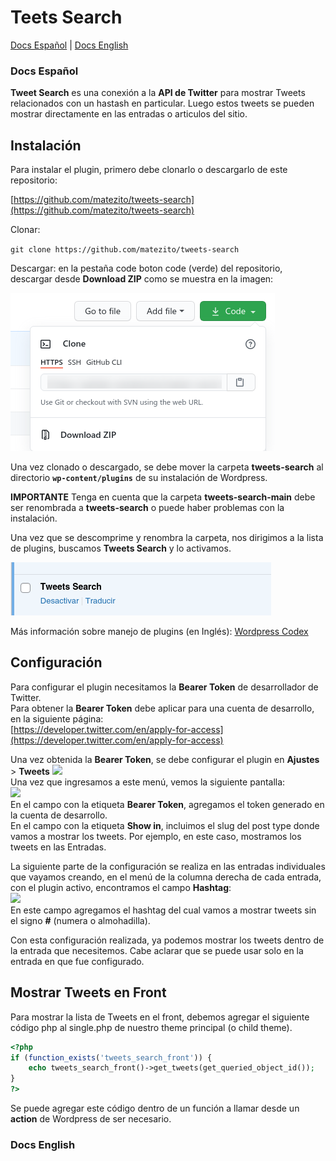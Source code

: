 # Teets Search

[Docs Español](#spanish) | [Docs English](#english)

### <a name="spanish">Docs Español</a>

**Tweet Search** es una conexión a la **API de Twitter** para mostrar Tweets relacionados con un hastash en particular. Luego estos tweets se pueden mostrar directamente en las entradas o articulos del sitio.

## Instalación

Para instalar el plugin, primero debe clonarlo o descargarlo de este repositorio:

[https://github.com/matezito/tweets-search](https://github.com/matezito/tweets-search)

Clonar:

`git clone https://github.com/matezito/tweets-search`

Descargar: en la pestaña code boton code (verde) del repositorio, descargar desde **Download ZIP** como se muestra en la imagen:

![img1.png](docs/img/img1.png)

 Una vez clonado o descargado, se debe mover la carpeta **tweets-search** al directorio **`wp-content/plugins`** de su instalación de Wordpress. 

 **IMPORTANTE** Tenga en cuenta que la carpeta **tweets-search-main** debe ser renombrada a **tweets-search** o puede haber problemas con la instalación.

 Una vez que se descomprime y renombra la carpeta, nos dirigimos a la lista de plugins, buscamos **Tweets Search** y lo activamos.

![img2.png](docs/img/img2.png)

Más información sobre manejo de plugins (en Inglés): [Wordpress Codex](https://wordpress.org/support/article/managing-plugins/)

## Configuración

Para configurar el plugin necesitamos la **Bearer Token** de desarrollador de Twitter.  
Para obtener la **Bearer Token** debe aplicar para una cuenta de desarrollo, en la siguiente página:  
[https://developer.twitter.com/en/apply-for-access](https://developer.twitter.com/en/apply-for-access)

Una vez obtenida la **Bearer Token**, se debe configurar el plugin en **Ajustes** > **Tweets** ![](img/img3.png)  
Una vez que ingresamos a este menú, vemos la siguiente pantalla:  
![](img/img4.png)  
En el campo con la etiqueta **Bearer Token**, agregamos el token generado en la cuenta de desarrollo.  
En el campo con la etiqueta **Show in**, incluimos el slug del post type donde vamos a mostrar los tweets. Por ejemplo, en este caso, mostramos los tweets en las Entradas.

La siguiente parte de la configuración se realiza en las entradas individuales que vayamos creando, en el menú de la columna derecha de cada entrada, con el plugin activo, encontramos el campo **Hashtag**:  
![](img/img5.png)  
En este campo agregamos el hashtag del cual vamos a mostrar tweets sin el signo **#** (numera o almohadilla).

Con esta configuración realizada, ya podemos mostrar los tweets dentro de la entrada que necesitemos. Cabe aclarar que se puede usar solo en la entrada en que fue configurado.

## Mostrar Tweets en Front

Para mostrar la lista de Tweets en el front, debemos agregar el siguiente código php al single.php de nuestro theme principal (o child theme).  

```PHP
<?php
if (function_exists('tweets_search_front')) { 
    echo tweets_search_front()->get_tweets(get_queried_object_id());
}
?>
```

Se puede agregar este código dentro de un función a llamar desde un **action** de Wordpress de ser necesario.


 ### <a name="english">Docs English</a>